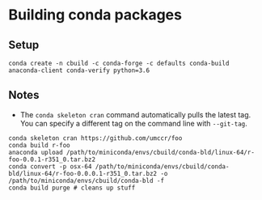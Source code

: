 # Building conda packages

## Setup

```
conda create -n cbuild -c conda-forge -c defaults conda-build anaconda-client conda-verify python=3.6
```

## Notes

* The `conda skeleton cran` command automatically pulls the latest tag. You can specify a different
  tag on the command line with `--git-tag`.

```
conda skeleton cran https://github.com/umccr/foo
conda build r-foo
anaconda upload /path/to/miniconda/envs/cbuild/conda-bld/linux-64/r-foo-0.0.1-r351_0.tar.bz2
conda convert -p osx-64 /path/to/miniconda/envs/cbuild/conda-bld/linux-64/r-foo-0.0.0.1-r351_0.tar.bz2 -o /path/to/miniconda/envs/cbuild/conda-bld -f
conda build purge # cleans up stuff
```
